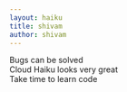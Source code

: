 ```yaml
---
layout: haiku
title: shivam 
author: shivam
---
```


Bugs can be solved </br>
Cloud Haiku looks very great </br>
Take time to learn code </br>

